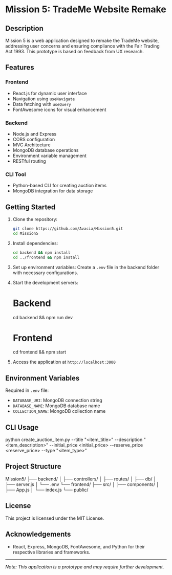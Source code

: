 # Mission 5: TradeMe Website Remake

## Description
Mission 5 is a web application designed to remake the TradeMe website, addressing user concerns and ensuring compliance with the Fair Trading Act 1993. This prototype is based on feedback from UX research.

## Features

### Frontend
- React.js for dynamic user interface
- Navigation using `useNavigate`
- Data fetching with `useQuery`
- FontAwesome icons for visual enhancement

### Backend
- Node.js and Express
- CORS configuration
- MVC Architecture
- MongoDB database operations
- Environment variable management
- RESTful routing

### CLI Tool
- Python-based CLI for creating auction items
- MongoDB integration for data storage

## Getting Started

1. Clone the repository:
   ```bash
   git clone https://github.com/Avacia/Mission5.git
   cd Mission5
   ```
   

2. Install dependencies:
   ```bash
   cd backend && npm install
   cd ../frontend && npm install
   ```

3. Set up environment variables:
   Create a `.env` file in the backend folder with necessary configurations.

4. Start the development servers:
   
   # Backend
   cd backend && npm run dev
   # Frontend
   cd frontend && npm start
   

5. Access the application at `http://localhost:3000`

## Environment Variables
Required in `.env` file:
- `DATABASE_URI`: MongoDB connection string
- `DATABASE_NAME`: MongoDB database name
- `COLLECTION_NAME`: MongoDB collection name

## CLI Usage

python create_auction_item.py --title "<item_title>" --description "<item_description>" --initial_price <initial_price> --reserve_price <reserve_price> --type "<item_type>"


## Project Structure

Mission5/
├── backend/
│   ├── controllers/
│   ├── routes/
│   ├── db/
│   ├── server.js
│   └── .env
└── frontend/
    ├── src/
    │   ├── components/
    │   ├── App.js
    │   └── index.js
    └── public/


## License
This project is licensed under the MIT License.

## Acknowledgements
- React, Express, MongoDB, FontAwesome, and Python for their respective libraries and frameworks.

---

*Note: This application is a prototype and may require further development.*
